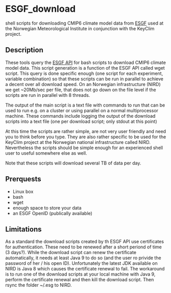 # ESGF_download
shell scripts for downloading CMIP6 climate model data from [ESGF](https://esgf-data.dkrz.de/search/cmip6-dkrz/) used at the 
Norwegian Meteorological Institute in conjunction with the 
KeyClim project.

## Description
These tools query the [ESGF API](https://www.earthsystemcog.org/projects/cog/esgf_search_restful_api) for bash scripts to download 
CMIP6 climate model data. This script generation is a function of the ESGF API called wget script. This query is done 
specific enough (one script for each
experiment, variable combination) so that these scripts can be run in parallel to achieve a decent over all download speed. On 
an Norwegian infrastructure (NIRD) we get ~20Mb/sec per file, that does not go down on the file level if the scripts are run in 
parallel with 8 threads.

The output of the main script is a text file with commands to run that can be used to run e.g. on a cluster or using parallel on a 
normal multiprocessor machine. These commands 
include logging the output of the download scripts into a text file (one per download script; only stdout at this point)

At this time the scripts are rather simple, are not very user friendly and need you to think before you type. They are also rather 
specific to be used for the KeyClim project at the Norwegian national infrastructure called NIRD. Nevertheless the scripts should 
be simple enough for an experienced shell user to useful somewhere else as well.

Note that these scripts will download several TB of data per day.

## Prerquests
- Linux box
- bash
- wget
- enough space to store your data
- an ESGF OpenID (publically available)

## Limitations
As a standard the download scripts created by th ESGF API use certificates for authentication. These need to be renewed after a 
short periond of time (3 days?). While the download script can renew the certificate automatically, it needs at least Java 9 to do 
so (and the user ro privide the password of her / his open ID). Unfortunately the latest JDK available on NIRD is Java 8 which 
causes the certificate renewal to fail.
The workaround is to run one of the download scripts at your local machine with Java 9, perform the certificate renewal and then 
kill the download script. Then rsync the folder ~/.esg to NIRD. 
